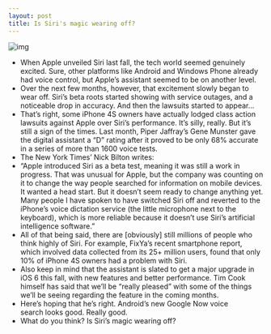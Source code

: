 ```yaml
---
layout: post
title: Is Siri's magic wearing off?
---
```

![img](http://media.idownloadblog.com/wp-content/uploads/2011/11/Photo-Nov-01-8-31-44-PM-730x480.jpg)
* When Apple unveiled Siri last fall, the tech world seemed genuinely excited. Sure, other platforms like Android and Windows Phone already had voice control, but Apple’s assistant seemed to be on another level.
* Over the next few months, however, that excitement slowly began to wear off. Siri’s beta roots started showing with service outages, and a noticeable drop in accuracy. And then the lawsuits started to appear…
* That’s right, some iPhone 4S owners have actually lodged class action lawsuits against Apple over Siri’s performance. It’s silly, really. But it’s still a sign of the times. Last month, Piper Jaffray’s Gene Munster gave the digital assistant a “D” rating after it proved to be only 68% accurate in a series of more than 1600 voice tests.
* The New York Times’ Nick Bilton writes:
* “Apple introduced Siri as a beta test, meaning it was still a work in progress. That was unusual for Apple, but the company was counting on it to change the way people searched for information on mobile devices. It wanted a head start. But it doesn’t seem ready to change anything yet. Many people I have spoken to have switched Siri off and reverted to the iPhone’s voice dictation service (the little microphone next to the keyboard), which is more reliable because it doesn’t use Siri’s artificial intelligence software.”
* All of that being said, there are [obviously] still millions of people who think highly of Siri. For example, FixYa’s recent smartphone report, which involved data collected from its 25+ million users, found that only 10% of iPhone 4S owners had a problem with Siri.
* Also keep in mind that the assistant is slated to get a major upgrade in iOS 6 this fall, with new features and better performance. Tim Cook himself has said that we’ll be “really pleased” with some of the things we’ll be seeing regarding the feature in the coming months.
* Here’s hoping that he’s right. Android’s new Google Now voice search looks good. Really good.
* What do you think? Is Siri’s magic wearing off?

